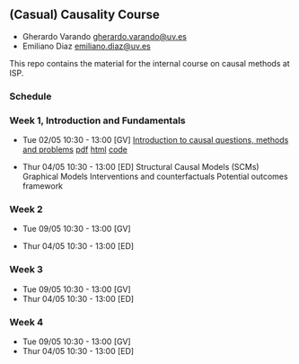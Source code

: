 ## (Casual) Causality Course

- Gherardo Varando <gherardo.varando@uv.es> 
- Emiliano Diaz <emiliano.diaz@uv.es> 

This repo contains the material for the 
internal course on causal methods at ISP. 


### Schedule

### Week 1, Introduction and Fundamentals

- Tue 02/05 10:30 - 13:00 [GV]
  [Introduction to causal questions, methods and problems](material/lesson01/)
  [pdf](material/lesson01/lesson01.pdf)  [html](material/lesson01/lesson01.html)
  [code](material/lesson01/code)

- Thur 04/05 10:30 - 13:00 [ED] 
  Structural Causal Models (SCMs)
  Graphical Models
  Interventions and counterfactuals
  Potential outcomes framework

### Week 2 

- Tue 09/05 10:30 - 13:00 [GV]

- Thur 04/05 10:30 - 13:00 [ED] 

### Week 3

- Tue 09/05 10:30 - 13:00 [GV]
- Thur 04/05 10:30 - 13:00 [ED] 

### Week 4

- Tue 09/05 10:30 - 13:00 [GV]
- Thur 04/05 10:30 - 13:00 [ED] 
 
